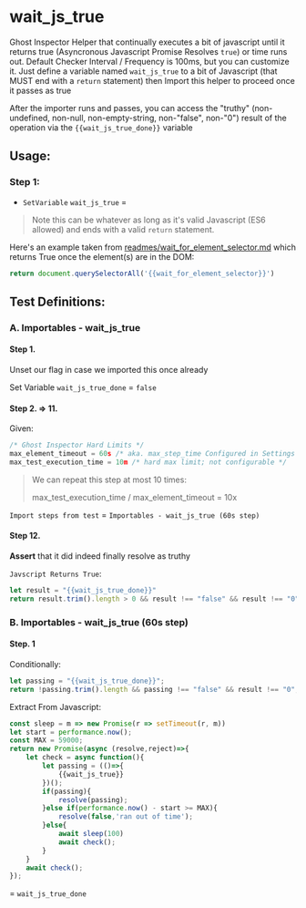 # wait_js_true

Ghost Inspector Helper that continually executes a bit of javascript until it returns true (Asyncronous Javascript Promise Resolves `true`) or time runs out. Default Checker Interval / Frequency is 100ms, but you can customize it. Just define a variable named `wait_js_true` to a bit of Javascript (that MUST end with a `return` statement) then Import this helper to proceed once it passes as true

After the importer runs and passes, you can access the "truthy" (non-undefined, non-null, non-empty-string, non-"false", non-"0") result of the operation via the `{{wait_js_true_done}}` variable

## Usage:

### Step 1: 
- `SetVariable` `wait_js_true` =
> Note this can be whatever as long as it's valid Javascript (ES6 allowed) and ends with a valid `return` statement.

Here's an example taken from [readmes/wait_for_element_selector.md](https://github.com/jakedowns/ghost-inspector-helpers/blob/master/readmes/wait_for_element_selector.md) which returns True once the element(s) are in the DOM:
```javascript
return document.querySelectorAll('{{wait_for_element_selector}}')
```

## Test Definitions:

### A. Importables - wait_js_true

#### Step 1.

Unset our flag in case we imported this once already

Set Variable `wait_js_true_done` = `false`

#### Step 2. => 11.

Given:
```javascript
/* Ghost Inspector Hard Limits */
max_element_timeout = 60s /* aka. max_step_time Configured in Settings > Step Timing > Element Timeout */
max_test_execution_time = 10m /* hard max limit; not configurable */
```

> We can repeat this step at most 10 times:
> 
> max_test_execution_time / max_element_timeout = 10x

`Import steps from test` = `Importables - wait_js_true (60s step)`

#### Step 12.

**Assert** that it did indeed finally resolve as truthy

`Javscript Returns True`:
```javascript
let result = "{{wait_js_true_done}}"
return result.trim().length > 0 && result !== "false" && result !== "0";
```

### B. Importables - wait_js_true (60s step)

#### Step. 1

Conditionally:
```javascript
let passing = "{{wait_js_true_done}}";
return !passing.trim().length && passing !== "false" && result !== "0"; /* !wait_js_true_done? */
```

Extract From Javascript:
```javascript
const sleep = m => new Promise(r => setTimeout(r, m))
let start = performance.now();
const MAX = 59000;
return new Promise(async (resolve,reject)=>{
    let check = async function(){
    	let passing = (()=>{
    	    {{wait_js_true}}
    	})();
    	if(passing){
    		resolve(passing);
    	}else if(performance.now() - start >= MAX){
    		resolve(false,'ran out of time');
    	}else{
    		await sleep(100)
    		await check();
    	}
    }
    await check();
});
```
= `wait_js_true_done`
